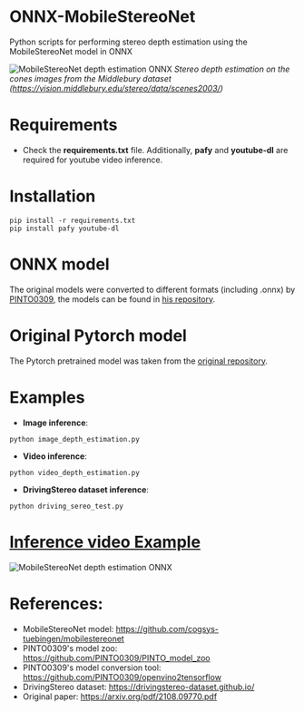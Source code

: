 # ONNX-MobileStereoNet
Python scripts for performing stereo depth estimation using the MobileStereoNet model in ONNX

![MobileStereoNet depth estimation ONNX](https://github.com/ibaiGorordo/ONNX-MobileStereoNet/blob/main/doc/img/out.jpg)
*Stereo depth estimation on the cones images from the Middlebury dataset (https://vision.middlebury.edu/stereo/data/scenes2003/)*

# Requirements

 * Check the **requirements.txt** file. Additionally, **pafy** and **youtube-dl** are required for youtube video inference.
 
# Installation
```
pip install -r requirements.txt
pip install pafy youtube-dl
```

# ONNX model
The original models were converted to different formats (including .onnx) by [PINTO0309](https://github.com/PINTO0309), the models can be found in [his repository](https://github.com/PINTO0309/PINTO_model_zoo/tree/main/150_MobileStereoNet).

# Original Pytorch model
The Pytorch pretrained model was taken from the [original repository](https://github.com/cogsys-tuebingen/mobilestereonet).
 
# Examples

 * **Image inference**:
 
 ```
 python image_depth_estimation.py 
 ```
 
  * **Video inference**:
 
 ```
 python video_depth_estimation.py
 ```
 
 * **DrivingStereo dataset inference**:
 
 ```
 python driving_sereo_test.py
 ```
 
# [Inference video Example](https://youtu.be/AueQdkU70io) 
 ![MobileStereoNet depth estimation ONNX](https://github.com/ibaiGorordo/ONNX-MobileStereoNet/blob/main/doc/img/video_stereo_depth.gif)

# References:
* MobileStereoNet model: https://github.com/cogsys-tuebingen/mobilestereonet
* PINTO0309's model zoo: https://github.com/PINTO0309/PINTO_model_zoo
* PINTO0309's model conversion tool: https://github.com/PINTO0309/openvino2tensorflow
* DrivingStereo dataset: https://drivingstereo-dataset.github.io/
* Original paper: https://arxiv.org/pdf/2108.09770.pdf
 
